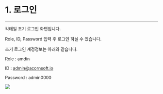 # 1. 로그인

---

칵테일 초기 로그인 화면입니다.

Role, ID, Password 입력 후 로그인 하실 수 있습니다.

초기 로그인 계정정보는 아래와 같습니다.

Role : amdin

ID : admin@acornsoft.io

Password : admin0000

![](/assets/로그인.png)



